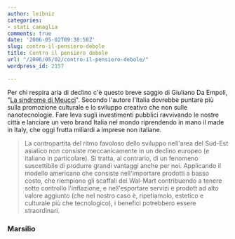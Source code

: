 ```yaml
---
author: leibniz
categories:
- stati canaglia
comments: true
date: '2006-05-02T09:30:58Z'
slug: contro-il-pensiero-debole
title: Contro il pensiero debole
url: "/2006/05/02/contro-il-pensiero-debole/"
wordpress_id: 2157

---
```

Per chi respira aria di declino c'è questo breve saggio di Giuliano Da Empoli, "[La sindrome di Meucci](http://www.marsilioeditori.it/schedalibro.htm?codice7=3178923)". Secondo l'autore l'Italia dovrebbe puntare più sulla promozione culturale e lo sviluppo creativo che non sulle nanotecnologie. Fare leva sugli investimenti pubblici ravvivando le nostre città e lanciare un vero brand Italia nel mondo riprendendo in mano il made in Italy, che oggi frutta miliardi a imprese non italiane.


> La contropartita del ritmo favoloso dello sviluppo nell'area del Sud-Est asiatico non consiste meccanicamente in un declino europeo (e italiano in particolare). Si tratta, al contrario, di un fenomeno suscettibile di produrre grandi vantaggi anche per noi. Applicando il modello americano che consiste nell'importare prodotti a basso costo, che riempiono gli scaffali dei Wal-Mart contribuendo a tenere sotto controllo l'inflazione, e nell'esportare servizi e prodott ad alto valore aggiunto (che nel nostro caso è, ripetiamolo, estetico e culturale più che tecnologico), i benefici potrebbero essere straordinari.




### Marsilio
